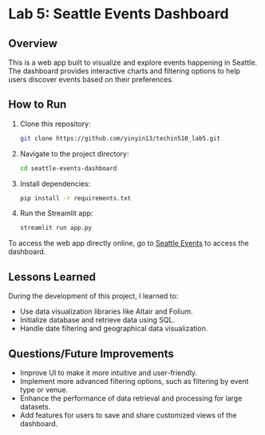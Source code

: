 # Lab 5: Seattle Events Dashboard

## Overview

This is a web app built to visualize and explore events happening in Seattle. The dashboard provides interactive charts and filtering options to help users discover events based on their preferences.

## How to Run

1. Clone this repository:

    ```bash
    git clone https://github.com/yinyin13/techin510_lab5.git
    ```

2. Navigate to the project directory:

    ```bash
    cd seattle-events-dashboard
    ```

3. Install dependencies:

    ```bash
    pip install -r requirements.txt
    ```

4. Run the Streamlit app:

    ```bash
    streamlit run app.py
    ```

To access the web app directly online, go to [Seattle Events](http://yinyin13-events-scraper.azurewebsites.net) to access the dashboard.

## Lessons Learned

During the development of this project, I learned to:

- Use data visualization libraries like Altair and Folium.
- Initialize database and retrieve data using SQL.
- Handle date filtering and geographical data visualization.

## Questions/Future Improvements

- Improve UI to make it more intuitive and user-friendly.
- Implement more advanced filtering options, such as filtering by event type or venue.
- Enhance the performance of data retrieval and processing for large datasets.
- Add features for users to save and share customized views of the dashboard.
